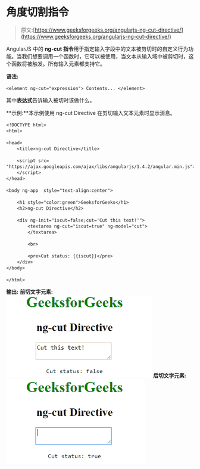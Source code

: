 # 角度切割指令

> 原文:[https://www.geeksforgeeks.org/angularjs-ng-cut-directive/](https://www.geeksforgeeks.org/angularjs-ng-cut-directive/)

AngularJS 中的 **ng-cut 指令**用于指定输入字段中的文本被剪切时的自定义行为功能。当我们想要调用一个函数时，它可以被使用，当文本从输入域中被剪切时，这个函数将被触发。所有输入元素都支持它。

**语法:**

```
<element ng-cut="expression"> Contents... </element>
```

其中**表达式**告诉输入被切时该做什么。

**示例:**本示例使用 ng-cut Directive 在剪切输入文本元素时显示消息。

```
<!DOCTYPE html>
<html>

<head>
    <title>ng-cut Directive</title>

    <script src=
"https://ajax.googleapis.com/ajax/libs/angularjs/1.4.2/angular.min.js">
    </script>
</head>

<body ng-app  style="text-align:center">

    <h1 style="color:green">GeeksforGeeks</h1>
    <h2>ng-cut Directive</h2>

    <div ng-init="iscut=false;cut='Cut this text!'">
        <textarea ng-cut="iscut=true" ng-model="cut">
        </textarea>

        <br>

        <pre>Cut status: {{iscut}}</pre>
    </div>
</body>

</html>
```

**输出:**
**前切文字元素:**
![ngcut](img/d9fad3f797f4a2028a27e8bda9454ddf.png)
**后切文字元素:**
![ngut](img/8e9f8a1b84be97eaad17adce168a7174.png)